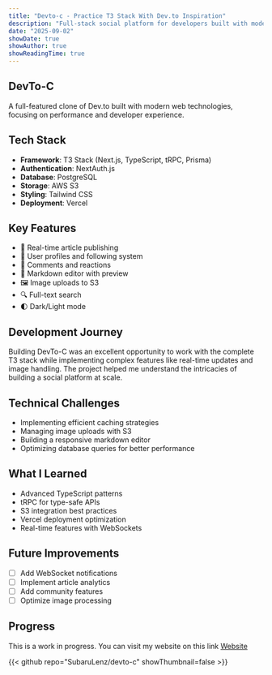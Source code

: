 ```yaml
---
title: "Devto-c - Practice T3 Stack With Dev.to Inspiration"
description: "Full-stack social platform for developers built with modern web technologies"
date: "2025-09-02"
showDate: true
showAuthor: true
showReadingTime: true
---
```


## DevTo-C

A full-featured clone of Dev.to built with modern web technologies, focusing on performance and developer experience.

## Tech Stack

- **Framework**: T3 Stack (Next.js, TypeScript, tRPC, Prisma)
- **Authentication**: NextAuth.js
- **Database**: PostgreSQL
- **Storage**: AWS S3
- **Styling**: Tailwind CSS
- **Deployment**: Vercel

## Key Features

- 🚀 Real-time article publishing
- 👥 User profiles and following system
- 💬 Comments and reactions
- 📝 Markdown editor with preview
- 🖼️ Image uploads to S3
- 🔍 Full-text search
- 🌓 Dark/Light mode

## Development Journey

Building DevTo-C was an excellent opportunity to work with the complete T3 stack while implementing complex features like real-time updates and image handling. The project helped me understand the intricacies of building a social platform at scale.

## Technical Challenges

- Implementing efficient caching strategies
- Managing image uploads with S3
- Building a responsive markdown editor
- Optimizing database queries for better performance

## What I Learned

- Advanced TypeScript patterns
- tRPC for type-safe APIs
- S3 integration best practices
- Vercel deployment optimization
- Real-time features with WebSockets

## Future Improvements

- [ ] Add WebSocket notifications
- [ ] Implement article analytics
- [ ] Add community features
- [ ] Optimize image processing

## Progress
This is a work in progress. You can visit my website on this link [Website](https://devto-c.vercel.app)

{{< github repo="SubaruLenz/devto-c" showThumbnail=false >}}
